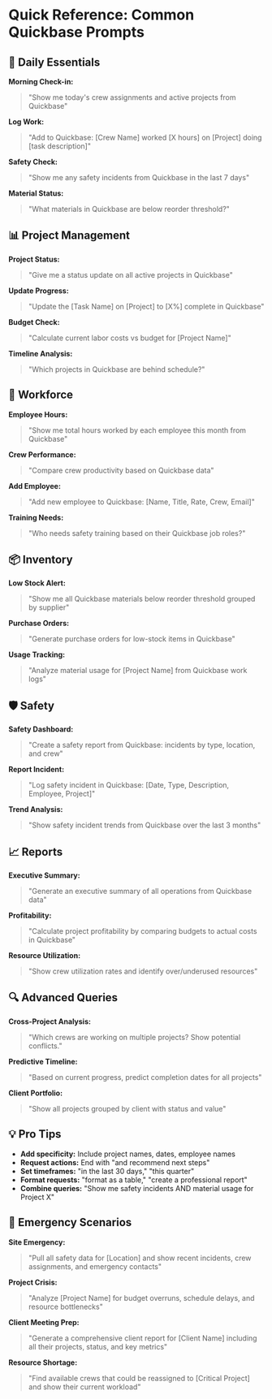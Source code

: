 # Quick Reference: Common Quickbase Prompts

## 🚀 Daily Essentials

**Morning Check-in:**
> "Show me today's crew assignments and active projects from Quickbase"

**Log Work:**
> "Add to Quickbase: [Crew Name] worked [X hours] on [Project] doing [task description]"

**Safety Check:**
> "Show me any safety incidents from Quickbase in the last 7 days"

**Material Status:**
> "What materials in Quickbase are below reorder threshold?"

## 📊 Project Management

**Project Status:**
> "Give me a status update on all active projects in Quickbase"

**Update Progress:**
> "Update the [Task Name] on [Project] to [X%] complete in Quickbase"

**Budget Check:**
> "Calculate current labor costs vs budget for [Project Name]"

**Timeline Analysis:**
> "Which projects in Quickbase are behind schedule?"

## 👥 Workforce

**Employee Hours:**
> "Show me total hours worked by each employee this month from Quickbase"

**Crew Performance:**
> "Compare crew productivity based on Quickbase data"

**Add Employee:**
> "Add new employee to Quickbase: [Name, Title, Rate, Crew, Email]"

**Training Needs:**
> "Who needs safety training based on their Quickbase job roles?"

## 📦 Inventory

**Low Stock Alert:**
> "Show me all Quickbase materials below reorder threshold grouped by supplier"

**Purchase Orders:**
> "Generate purchase orders for low-stock items in Quickbase"

**Usage Tracking:**
> "Analyze material usage for [Project Name] from Quickbase work logs"

## 🛡️ Safety

**Safety Dashboard:**
> "Create a safety report from Quickbase: incidents by type, location, and crew"

**Report Incident:**
> "Log safety incident in Quickbase: [Date, Type, Description, Employee, Project]"

**Trend Analysis:**
> "Show safety incident trends from Quickbase over the last 3 months"

## 📈 Reports

**Executive Summary:**
> "Generate an executive summary of all operations from Quickbase data"

**Profitability:**
> "Calculate project profitability by comparing budgets to actual costs in Quickbase"

**Resource Utilization:**
> "Show crew utilization rates and identify over/underused resources"

## 🔍 Advanced Queries

**Cross-Project Analysis:**
> "Which crews are working on multiple projects? Show potential conflicts."

**Predictive Timeline:**
> "Based on current progress, predict completion dates for all projects"

**Client Portfolio:**
> "Show all projects grouped by client with status and value"

## 💡 Pro Tips

- **Add specificity:** Include project names, dates, employee names
- **Request actions:** End with "and recommend next steps"
- **Set timeframes:** "in the last 30 days," "this quarter"
- **Format requests:** "format as a table," "create a professional report"
- **Combine queries:** "Show me safety incidents AND material usage for Project X"

## 🎯 Emergency Scenarios

**Site Emergency:**
> "Pull all safety data for [Location] and show recent incidents, crew assignments, and emergency contacts"

**Project Crisis:**
> "Analyze [Project Name] for budget overruns, schedule delays, and resource bottlenecks"

**Client Meeting Prep:**
> "Generate a comprehensive client report for [Client Name] including all their projects, status, and key metrics"

**Resource Shortage:**
> "Find available crews that could be reassigned to [Critical Project] and show their current workload"